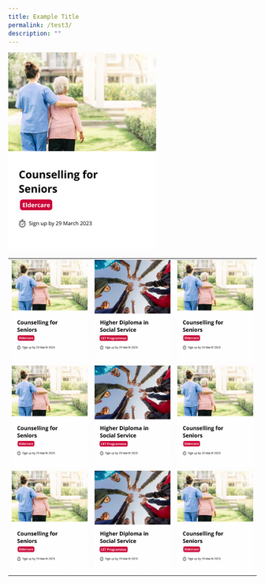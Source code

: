 ```yaml
---
title: Example Title
permalink: /test3/
description: ""
---
```

[![Eldercare](/images/eldercare-img.png)](https://ncss-ssi-staging.netlify.app/training/eldercare/)

|  |  | |
| --- | --- | --- |
| ![Eldercare](/images/eldercare-img.png) | ![](/images/hdss-img.png)  |  ![](/images/eldercare-img.png) |
| ![](/images/eldercare-img.png) | ![](/images/hdss-img.png)  |  ![](/images/eldercare-img.png)
| ![](/images/eldercare-img.png) | ![](/images/hdss-img.png)  |  ![](/images/eldercare-img.png)